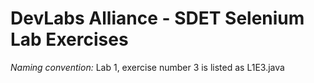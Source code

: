 # DevLabs Alliance - SDET Selenium Lab Exercises

_Naming convention:_
Lab 1, exercise number 3 is listed as L1E3.java